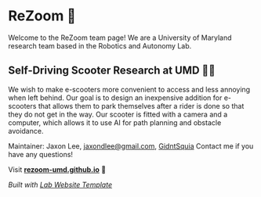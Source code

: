 # ReZoom 🛴
Welcome to the ReZoom team page! We are a University of Maryland research team based in
the Robotics and Autonomy Lab. 

## Self-Driving Scooter Research at UMD 👨‍🏫

We wish to make e-scooters more convenient to access and less annoying when left 
behind. Our goal is to design an inexpensive addition for e-scooters that allows
them to park themselves after a rider is done so that they do not get in the way.
Our scooter is fitted with a camera and a computer, which allows it to use AI for
path planning and obstacle avoidance.


Maintainer: Jaxon Lee, jaxondlee@gmail.com, [GidntSquia](https://github.com/Gidntsquia)
Contact me if you have any questions!

Visit **[rezoom-umd.github.io](https://rezoom-umd.github.io)** 🚀

_Built with [Lab Website Template](https://greene-lab.gitbook.io/lab-website-template-docs)_

